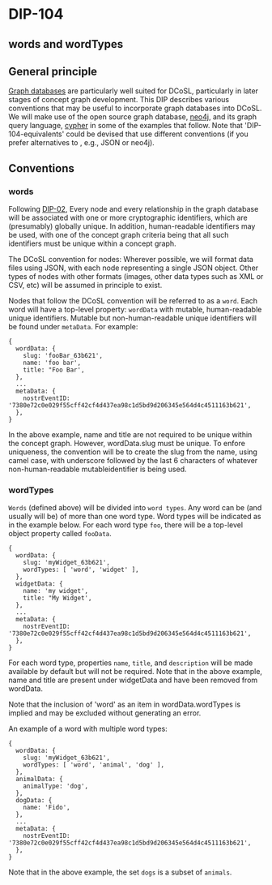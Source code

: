 DIP-104
======

words and wordTypes
------------------------------

## General principle

[Graph databases](../../glossary/graphDatabase.md) are particularly well suited for DCoSL, particularly in later stages of concept graph development. This DIP describes various conventions that may be useful to incorporate graph databases into DCoSL. We will make use of the open source graph database, [neo4j](https://github.com/neo4j/neo4j), and its graph query language, [cypher](https://neo4j.com/docs/cypher-manual/current/introduction/) in some of the examples that follow. Note that 'DIP-104-equivalents' could be devised that use different conventions (if you prefer alternatives to , e.g., JSON or neo4j).

## Conventions 

### words

Following [DIP-02](../02.md), Every node and every relationship in the graph database will be associated with one or more cryptographic identifiers, which are (presumably) globally unique. In addition, human-readable identifiers may be used, with one of the concept graph criteria being that all such identifiers must be unique within a concept graph.

The DCoSL convention for nodes: Wherever possible, we will format data files using JSON, with each node representing a single JSON object. Other types of nodes with other formats (images, other data types such as XML or CSV, etc) will be assumed in principle to exist.

Nodes that follow the DCoSL convention will be referred to as a `word`. Each word will have a top-level property: `wordData` with mutable, human-readable unique identifiers. Mutable but non-human-readable unique identifiers will be found under `metaData`. For example:

```
{
  wordData: {
    slug: 'fooBar_63b621',
    name: 'foo bar',
    title: "Foo Bar',
  },
  ...
  metaData: {
    nostrEventID: '7380e72c0e029f55cff42cf4d437ea98c1d5bd9d206345e564d4c4511163b621',
  },
}
```

In the above example, name and title are not required to be unique within the concept graph. However, wordData.slug must be unique. To enfore uniqueness, the convention will be to create the slug from the name, using camel case, with underscore followed by the last 6 characters of whatever non-human-readable mutableidentifier is being used.

### wordTypes

`Words` (defined above) will be divided into `word types`. Any word can be (and usually will be) of more than one word type. Word types will be indicated as in the example below. For each word type `foo`, there will be a top-level object property called `fooData`.

```
{
  wordData: {
    slug: 'myWidget_63b621',
    wordTypes: [ 'word', 'widget' ],
  },
  widgetData: {
    name: 'my widget',
    title: "My Widget',
  },
  ...
  metaData: {
    nostrEventID: '7380e72c0e029f55cff42cf4d437ea98c1d5bd9d206345e564d4c4511163b621',
  },
}
```

For each word type, properties `name`, `title`, and `description` will be made available by default but will not be required. Note that in the above example, name and title are present under widgetData and have been removed from wordData.

Note that the inclusion of 'word' as an item in wordData.wordTypes is implied and may be excluded without generating an error.

An example of a word with multiple word types:

```
{
  wordData: {
    slug: 'myWidget_63b621',
    wordTypes: [ 'word', 'animal', 'dog' ],
  },
  animalData: {
    animalType: 'dog',
  },
  dogData: {
    name: 'Fido',
  },
  ...
  metaData: {
    nostrEventID: '7380e72c0e029f55cff42cf4d437ea98c1d5bd9d206345e564d4c4511163b621',
  },
}
```

Note that in the above example, the set `dogs` is a subset of `animals`.
